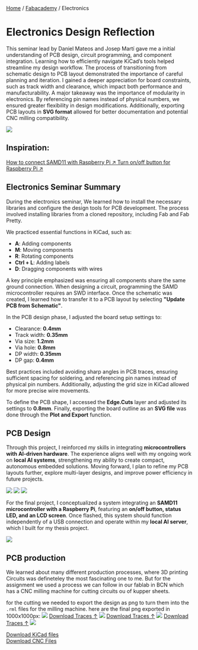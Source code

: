 <div class="breadcrumb">
    <a href="/">Home</a> <span class="breadcrumb-separator">/</span> 
    <a href="/MDEF_Docmentation/year2/Fabacademy/Electronics">Fabacademy</a> <span class="breadcrumb-separator">/</span> 
    <span>Electronics</span>
</div>

# Electronics Design Reflection
This seminar lead by Daniel Mateos and Josep Martí gave me a initial understanding of PCB design, circuit programming, and component integration. Learning how to efficiently navigate KiCad’s tools helped streamline my design workflow. The process of transitioning from schematic design to PCB layout demonstrated the importance of careful planning and iteration. I gained a deeper appreciation for board constraints, such as track width and clearance, which impact both performance and manufacturability. A major takeaway was the importance of modularity in electronics. By referencing pin names instead of physical numbers, we ensured greater flexibility in design modifications. Additionally, exporting PCB layouts in **SVG format** allowed for better documentation and potential CNC milling compatibility.


![](../../images/Bearbeitet/Electronics_Session.png)

## Inspiration:
<a href="https://fabacademy.org/2020/labs/ulb/students/quentin-bolsee/projects/raspi_openocd/" target="_blank" class="social-link">
            How to connect SAMD11 with Raspberry Pi ↗
        </a>
        
<a href="https://www.instructables.com/Build-a-Better-Raspberry-Pi-Power-Button/?amp_page=true" target="_blank" class="social-link">
            Turn on/off button for Raspberry Pi ↗
        </a>

## Electronics Seminar Summary

During the electronics seminar, We learned how to install the necessary libraries and configure the design tools for PCB development. The process involved installing libraries from a cloned repository, including Fab and Fab Pretty.

We practiced essential functions in KiCad, such as:
- **A**: Adding components
- **M**: Moving components
- **R**: Rotating components
- **Ctrl + L**: Adding labels
- **D**: Dragging components with wires

A key principle emphasized was ensuring all components share the same ground connection. When designing a circuit, programming the SAMD microcontroller requires an SWD interface. Once the schematic was created, I learned how to transfer it to a PCB layout by selecting **"Update PCB from Schematic"**.

In the PCB design phase, I adjusted the board setup settings to:
- Clearance: **0.4mm**
- Track width: **0.35mm**
- Via size: **1.2mm**
- Via hole: **0.8mm**
- DP width: **0.35mm**
- DP gap: **0.4mm**

Best practices included avoiding sharp angles in PCB traces, ensuring sufficient spacing for soldering, and referencing pin names instead of physical pin numbers. Additionally, adjusting the grid size in KiCad allowed for more precise wire movements.

To define the PCB shape, I accessed the **Edge.Cuts** layer and adjusted its settings to **0.8mm**. Finally, exporting the board outline as an **SVG file** was done through the **Plot and Export** function.


## PCB Design
Through this project, I reinforced my skills in integrating **microcontrollers with AI-driven hardware**. The experience aligns well with my ongoing work on **local AI systems**, strengthening my ability to create compact, autonomous embedded solutions. Moving forward, I plan to refine my PCB layouts further, explore multi-layer designs, and improve power efficiency in future projects.

![](../../images/Bearbeitet/Electronics_Components.png)
![](../../images/Bearbeitet/Electronics_Layout.png)
![](../../images/Bearbeitet/Electronics_FinalLayout.png)

For the final project, I conceptualized a system integrating an **SAMD11 microcontroller with a Raspberry Pi**, featuring an **on/off button, status LED, and an LCD screen**. Once flashed, this system should function independently of a USB connection and operate within my **local AI server**, which I built for my thesis project.

![](../../images/Bearbeitet/Electronics_Concept.png)


## PCB production
We learned about many different production processes, where 3D printing Circuits was defineteley the most fascinating one to me.  But for the assignment we used a process we can follow in our fablab in BCN which has a CNC milling machine for cutting circuits ou of kupper sheets. 

for the cutting we needed to export the design as png to turn them into the `.rml` files for the milling machine. 
here are the final png exported in 1000x1000px:
![](../../images/Electronics/SAMD11_OATFLAKE_Traces_R4.png)
[Download Traces ↑](../../images/Electronics/SAMD11_OATFLAKE_Traces_R4.png)
![](../../images/Electronics/SAMD11-OATFLAKE_Holes_R5.png)
[Download Traces ↑](../../images/Electronics/SAMD11-OATFLAKE_Holes_R5.png)
![](../../images/Electronics/SAMD11_OATFLAKE_Outline_r2.png)
[Download Traces ↑](../../images/Electronics/SAMD11_OATFLAKE_Outline_r2.png)
![](../../images/Electronics/PCB_vid.gif)



[Download KiCad files](../../images/Electronics/BLOB-SAMD11-V2.zip)
</br>
[Download CNC Files](../../images/Electronics/OATFLAKE_CUT_R2.zip)

